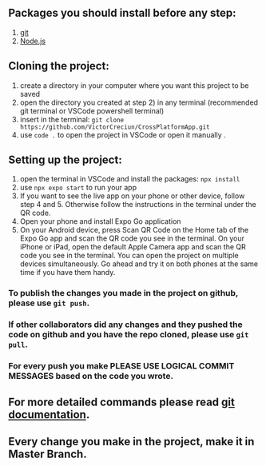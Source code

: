 ## Packages you should install before any step:
1) [git](https://git-scm.com/downloads)
2) [Node.js](https://nodejs.org/en/download)

## Cloning the project:
1) create a directory in your computer where you want this project to be saved
2) open the directory you created at step 2) in any terminal (recommended git terminal or VSCode powershell terminal)
3) insert in the terminal: `git clone https://github.com/VictorCreciun/CrossPlatformApp.git`
4) use `code .` to open the project in VSCode or open it manually .

## Setting up the project:
1) open the terminal in VSCode and install the packages: `npx install`
2) use `npx expo start` to run your app
3) If you want to see the live app on your phone or other device, follow step 4 and 5. Otherwise follow the instructions in the terminal under the QR code.
4) Open your phone and install Expo Go application
5) On your Android device, press Scan QR Code on the Home tab of the Expo Go app and scan the QR code you see in the terminal. On your iPhone or iPad, open the default Apple Camera app and scan the QR code you see in the terminal. You can open the project on multiple devices simultaneously. Go ahead and try it on both phones at the same time if you have them handy.

### To publish the changes you made in the project on github, please use `git push`.
### If other collaborators did any changes and they pushed the code on github and you have the repo cloned, please use `git pull`.
### For every push you make PLEASE USE LOGICAL COMMIT MESSAGES based on the code you wrote.

## For more detailed commands please read [git documentation](https://git-scm.com/doc).
## Every change you make in the project, make it in Master Branch.
